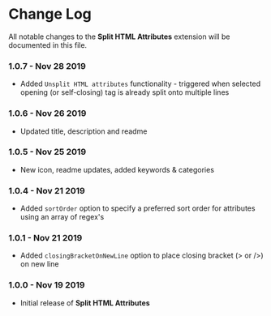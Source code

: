 # Change Log

All notable changes to the **Split HTML Attributes** extension will be documented in this file.

### **1.0.7** - Nov 28 2019

- Added `Unsplit HTML attributes` functionality - triggered when selected opening (or self-closing) tag is already split onto multiple lines

### **1.0.6** - Nov 26 2019

- Updated title, description and readme

### **1.0.5** - Nov 25 2019

- New icon, readme updates, added keywords & categories

### **1.0.4** - Nov 21 2019

- Added `sortOrder` option to specify a preferred sort order for attributes using an array of regex's

### **1.0.1** - Nov 21 2019

- Added `closingBracketOnNewLine` option to place closing bracket (> or />) on new line

### **1.0.0** - Nov 19 2019

- Initial release of **Split HTML Attributes**